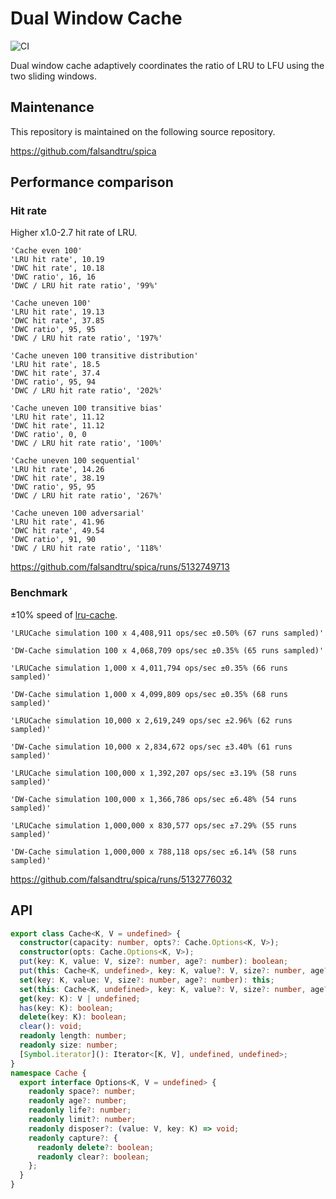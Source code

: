 # Dual Window Cache

![CI](https://github.com/falsandtru/dw-cache/workflows/CI/badge.svg)

Dual window cache adaptively coordinates the ratio of LRU to LFU using the two sliding windows.

## Maintenance

This repository is maintained on the following source repository.

https://github.com/falsandtru/spica

## Performance comparison

### Hit rate

Higher x1.0-2.7 hit rate of LRU.

```
'Cache even 100'
'LRU hit rate', 10.19
'DWC hit rate', 10.18
'DWC ratio', 16, 16
'DWC / LRU hit rate ratio', '99%'

'Cache uneven 100'
'LRU hit rate', 19.13
'DWC hit rate', 37.85
'DWC ratio', 95, 95
'DWC / LRU hit rate ratio', '197%'

'Cache uneven 100 transitive distribution'
'LRU hit rate', 18.5
'DWC hit rate', 37.4
'DWC ratio', 95, 94
'DWC / LRU hit rate ratio', '202%'

'Cache uneven 100 transitive bias'
'LRU hit rate', 11.12
'DWC hit rate', 11.12
'DWC ratio', 0, 0
'DWC / LRU hit rate ratio', '100%'

'Cache uneven 100 sequential'
'LRU hit rate', 14.26
'DWC hit rate', 38.19
'DWC ratio', 95, 95
'DWC / LRU hit rate ratio', '267%'

'Cache uneven 100 adversarial'
'LRU hit rate', 41.96
'DWC hit rate', 49.54
'DWC ratio', 91, 90
'DWC / LRU hit rate ratio', '118%'
```

https://github.com/falsandtru/spica/runs/5132749713

### Benchmark

±10% speed of [lru-cache](https://www.npmjs.com/package/lru-cache).

```
'LRUCache simulation 100 x 4,408,911 ops/sec ±0.50% (67 runs sampled)'

'DW-Cache simulation 100 x 4,068,709 ops/sec ±0.35% (65 runs sampled)'

'LRUCache simulation 1,000 x 4,011,794 ops/sec ±0.35% (66 runs sampled)'

'DW-Cache simulation 1,000 x 4,099,809 ops/sec ±0.35% (68 runs sampled)'

'LRUCache simulation 10,000 x 2,619,249 ops/sec ±2.96% (62 runs sampled)'

'DW-Cache simulation 10,000 x 2,834,672 ops/sec ±3.40% (61 runs sampled)'

'LRUCache simulation 100,000 x 1,392,207 ops/sec ±3.19% (58 runs sampled)'

'DW-Cache simulation 100,000 x 1,366,786 ops/sec ±6.48% (54 runs sampled)'

'LRUCache simulation 1,000,000 x 830,577 ops/sec ±7.29% (55 runs sampled)'

'DW-Cache simulation 1,000,000 x 788,118 ops/sec ±6.14% (58 runs sampled)'
```

https://github.com/falsandtru/spica/runs/5132776032

## API

```ts
export class Cache<K, V = undefined> {
  constructor(capacity: number, opts?: Cache.Options<K, V>);
  constructor(opts: Cache.Options<K, V>);
  put(key: K, value: V, size?: number, age?: number): boolean;
  put(this: Cache<K, undefined>, key: K, value?: V, size?: number, age?: number): boolean;
  set(key: K, value: V, size?: number, age?: number): this;
  set(this: Cache<K, undefined>, key: K, value?: V, size?: number, age?: number): this;
  get(key: K): V | undefined;
  has(key: K): boolean;
  delete(key: K): boolean;
  clear(): void;
  readonly length: number;
  readonly size: number;
  [Symbol.iterator](): Iterator<[K, V], undefined, undefined>;
}
namespace Cache {
  export interface Options<K, V = undefined> {
    readonly space?: number;
    readonly age?: number;
    readonly life?: number;
    readonly limit?: number;
    readonly disposer?: (value: V, key: K) => void;
    readonly capture?: {
      readonly delete?: boolean;
      readonly clear?: boolean;
    };
  }
}
```
